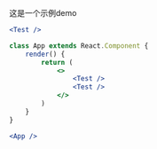 这是一个示例demo

```jsx
<Test />
```

```jsx
class App extends React.Component {
    render() {
        return (
            <>
                <Test />
                <Test />
            </>
        )
    }
}

<App />
```